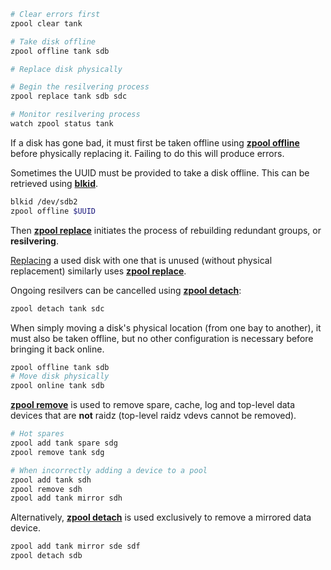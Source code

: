 ```sh title="Replace disk"
# Clear errors first
zpool clear tank

# Take disk offline
zpool offline tank sdb

# Replace disk physically

# Begin the resilvering process
zpool replace tank sdb sdc

# Monitor resilvering process
watch zpool status tank
```

If a disk has gone bad, it must first be taken offline using [**zpool offline**](https://openzfs.github.io/openzfs-docs/man/8/zpool-offline.8.html) before physically replacing it.
Failing to do this will produce errors.

Sometimes the UUID must be provided to take a disk offline.
This can be retrieved using [**blkid**](#blkid).

```sh
blkid /dev/sdb2
zpool offline $UUID
```

Then [**zpool replace**](https://openzfs.github.io/openzfs-docs/man/8/zpool-replace.8.html) initiates the process of rebuilding redundant groups, or **resilvering**.

[Replacing](https://docs.oracle.com/cd/E19253-01/819-5461/gazgd/index.html) a used disk with one that is unused (without physical replacement) similarly uses [**zpool replace**](https://openzfs.github.io/openzfs-docs/man/8/zpool-replace.8.html).

Ongoing resilvers can be cancelled using [**zpool detach**](https://openzfs.github.io/openzfs-docs/man/8/zpool-detach.8.html):

```sh
zpool detach tank sdc
```

When simply moving a disk's physical location (from one bay to another), it must also be taken offline, but no other configuration is necessary before bringing it back online.

```sh
zpool offline tank sdb
# Move disk physically
zpool online tank sdb
```

[**zpool remove**](https://openzfs.github.io/openzfs-docs/man/8/zpool-remove.8.html) is used to remove spare, cache, log and top-level data devices that are **not** raidz (top-level raidz vdevs cannot be removed).

```sh
# Hot spares
zpool add tank spare sdg
zpool remove tank sdg

# When incorrectly adding a device to a pool
zpool add tank sdh
zpool remove sdh
zpool add tank mirror sdh
```

Alternatively, [**zpool detach**](https://openzfs.github.io/openzfs-docs/man/8/zpool-detach.8.html) is used exclusively to remove a mirrored data device.

```sh title="Mirrored arrays"
zpool add tank mirror sde sdf
zpool detach sdb
```

